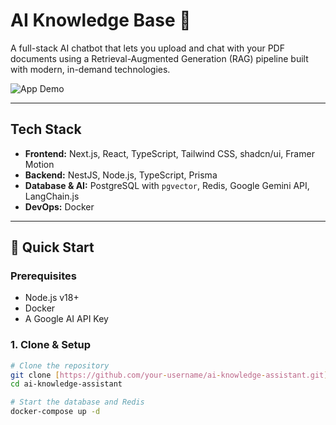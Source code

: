 # AI Knowledge Base 🧠

A full-stack AI chatbot that lets you upload and chat with your PDF documents using a Retrieval-Augmented Generation (RAG) pipeline built with modern, in-demand technologies.

![App Demo](_demo/app-demo.gif)

---

## Tech Stack

- **Frontend:** Next.js, React, TypeScript, Tailwind CSS, shadcn/ui, Framer Motion
- **Backend:** NestJS, Node.js, TypeScript, Prisma
- **Database & AI:** PostgreSQL with `pgvector`, Redis, Google Gemini API, LangChain.js
- **DevOps:** Docker

---

## 🚀 Quick Start

### Prerequisites
- Node.js v18+
- Docker
- A Google AI API Key

### 1. Clone & Setup
```bash
# Clone the repository
git clone [https://github.com/your-username/ai-knowledge-assistant.git](https://github.com/your-username/ai-knowledge-assistant.git)
cd ai-knowledge-assistant

# Start the database and Redis
docker-compose up -d